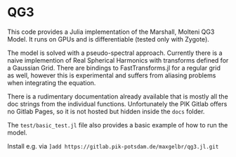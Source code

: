 # QG3

This code provides a Julia implementation of the Marshall, Molteni QG3 Model. It runs on GPUs and is differentiable (tested only with Zygote).

The model is solved with a pseudo-spectral approach. Currently there is a naive implemention of Real Spherical Harmonics with transforms defined for a Gaussian Grid. There are bindings to FastTransforms.jl for a regular grid as well, however this is experimental and suffers from aliasing problems when integrating the equation.

There is a rudimentary documentation already available that is mostly all the doc strings from the individual functions. Unfortunately the PIK Gitlab offers no Gitlab Pages, so it is not hosted but hidden inside the `docs` folder.

The `test/basic_test.jl` file also provides a basic example of how to run the model.

Install e.g. via `]add https://gitlab.pik-potsdam.de/maxgelbr/qg3.jl.git`
